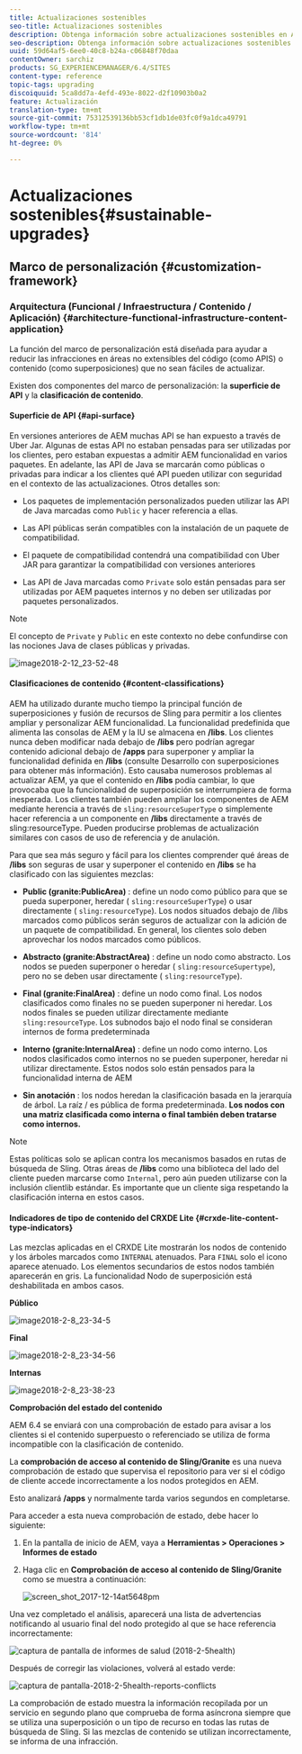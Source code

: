 ```yaml
---
title: Actualizaciones sostenibles
seo-title: Actualizaciones sostenibles
description: Obtenga información sobre actualizaciones sostenibles en AEM 6.4.
seo-description: Obtenga información sobre actualizaciones sostenibles en AEM 6.4.
uuid: 59d64af5-6ee0-40c8-b24a-c06848f70daa
contentOwner: sarchiz
products: SG_EXPERIENCEMANAGER/6.4/SITES
content-type: reference
topic-tags: upgrading
discoiquuid: 5ca8dd7a-4efd-493e-8022-d2f10903b0a2
feature: Actualización
translation-type: tm+mt
source-git-commit: 75312539136bb53cf1db1de03fc0f9a1dca49791
workflow-type: tm+mt
source-wordcount: '814'
ht-degree: 0%

---
```



# Actualizaciones sostenibles{#sustainable-upgrades}

## Marco de personalización {#customization-framework}

### Arquitectura (Funcional / Infraestructura / Contenido / Aplicación) {#architecture-functional-infrastructure-content-application}

La función del marco de personalización está diseñada para ayudar a reducir las infracciones en áreas no extensibles del código (como APIS) o contenido (como superposiciones) que no sean fáciles de actualizar.

Existen dos componentes del marco de personalización: la **superficie de API** y la **clasificación de contenido**.

#### Superficie de API {#api-surface}

En versiones anteriores de AEM muchas API se han expuesto a través de Uber Jar. Algunas de estas API no estaban pensadas para ser utilizadas por los clientes, pero estaban expuestas a admitir AEM funcionalidad en varios paquetes. En adelante, las API de Java se marcarán como públicas o privadas para indicar a los clientes qué API pueden utilizar con seguridad en el contexto de las actualizaciones. Otros detalles son:

* Los paquetes de implementación personalizados pueden utilizar las API de Java marcadas como `Public` y hacer referencia a ellas.

* Las API públicas serán compatibles con la instalación de un paquete de compatibilidad.
* El paquete de compatibilidad contendrá una compatibilidad con Uber JAR para garantizar la compatibilidad con versiones anteriores
* Las API de Java marcadas como `Private` solo están pensadas para ser utilizadas por AEM paquetes internos y no deben ser utilizadas por paquetes personalizados.

>[!NOTE]
>
>El concepto de `Private` y `Public` en este contexto no debe confundirse con las nociones Java de clases públicas y privadas.

![image2018-2-12_23-52-48](assets/image2018-2-12_23-52-48.png)

#### Clasificaciones de contenido {#content-classifications}

AEM ha utilizado durante mucho tiempo la principal función de superposiciones y fusión de recursos de Sling para permitir a los clientes ampliar y personalizar AEM funcionalidad. La funcionalidad predefinida que alimenta las consolas de AEM y la IU se almacena en **/libs**. Los clientes nunca deben modificar nada debajo de **/libs** pero podrían agregar contenido adicional debajo de **/apps** para superponer y ampliar la funcionalidad definida en **/libs** (consulte Desarrollo con superposiciones para obtener más información). Esto causaba numerosos problemas al actualizar AEM, ya que el contenido en **/libs** podía cambiar, lo que provocaba que la funcionalidad de superposición se interrumpiera de forma inesperada. Los clientes también pueden ampliar los componentes de AEM mediante herencia a través de `sling:resourceSuperType` o simplemente hacer referencia a un componente en **/libs** directamente a través de sling:resourceType. Pueden producirse problemas de actualización similares con casos de uso de referencia y de anulación.

Para que sea más seguro y fácil para los clientes comprender qué áreas de **/libs** son seguras de usar y superponer el contenido en **/libs** se ha clasificado con las siguientes mezclas:

* **Public (granite:PublicArea)** : define un nodo como público para que se pueda superponer, heredar (  `sling:resourceSuperType`) o usar directamente (  `sling:resourceType`). Los nodos situados debajo de /libs marcados como públicos serán seguros de actualizar con la adición de un paquete de compatibilidad. En general, los clientes solo deben aprovechar los nodos marcados como públicos.

* **Abstracto (granite:AbstractArea)** : define un nodo como abstracto. Los nodos se pueden superponer o heredar ( `sling:resourceSupertype`), pero no se deben usar directamente ( `sling:resourceType`).

* **Final (granite:FinalArea)** : define un nodo como final. Los nodos clasificados como finales no se pueden superponer ni heredar. Los nodos finales se pueden utilizar directamente mediante `sling:resourceType`. Los subnodos bajo el nodo final se consideran internos de forma predeterminada

* **Interno (granite:InternalArea)** : define un nodo como interno. Los nodos clasificados como internos no se pueden superponer, heredar ni utilizar directamente. Estos nodos solo están pensados para la funcionalidad interna de AEM

* **Sin anotación** : los nodos heredan la clasificación basada en la jerarquía de árbol. La raíz / es pública de forma predeterminada. **Los nodos con una matriz clasificada como interna o final también deben tratarse como internos.**

>[!NOTE]
>
>Estas políticas solo se aplican contra los mecanismos basados en rutas de búsqueda de Sling. Otras áreas de **/libs** como una biblioteca del lado del cliente pueden marcarse como `Internal`, pero aún pueden utilizarse con la inclusión clientlib estándar. Es importante que un cliente siga respetando la clasificación interna en estos casos.

#### Indicadores de tipo de contenido del CRXDE Lite {#crxde-lite-content-type-indicators}

Las mezclas aplicadas en el CRXDE Lite mostrarán los nodos de contenido y los árboles marcados como `INTERNAL` atenuados. Para `FINAL` solo el icono aparece atenuado. Los elementos secundarios de estos nodos también aparecerán en gris. La funcionalidad Nodo de superposición está deshabilitada en ambos casos.

**Público**

![image2018-2-8_23-34-5](assets/image2018-2-8_23-34-5.png)

**Final**

![image2018-2-8_23-34-56](assets/image2018-2-8_23-34-56.png)

**Internas**

![image2018-2-8_23-38-23](assets/image2018-2-8_23-38-23.png)

**Comprobación del estado del contenido**

AEM 6.4 se enviará con una comprobación de estado para avisar a los clientes si el contenido superpuesto o referenciado se utiliza de forma incompatible con la clasificación de contenido.

La **comprobación de acceso al contenido de Sling/Granite** es una nueva comprobación de estado que supervisa el repositorio para ver si el código de cliente accede incorrectamente a los nodos protegidos en AEM.

Esto analizará **/apps** y normalmente tarda varios segundos en completarse.

Para acceder a esta nueva comprobación de estado, debe hacer lo siguiente:

1. En la pantalla de inicio de AEM, vaya a **Herramientas > Operaciones > Informes de estado**
1. Haga clic en **Comprobación de acceso al contenido de Sling/Granite** como se muestra a continuación:

   ![screen_shot_2017-12-14at5648pm](assets/screen_shot_2017-12-14at55648pm.png)

Una vez completado el análisis, aparecerá una lista de advertencias notificando al usuario final del nodo protegido al que se hace referencia incorrectamente:

![captura de pantalla de informes de salud (2018-2-5health)](assets/screenshot-2018-2-5healthreports.png)

Después de corregir las violaciones, volverá al estado verde:

![captura de pantalla-2018-2-5health-reports-conflicts](assets/screenshot-2018-2-5healthreports-violations.png)

La comprobación de estado muestra la información recopilada por un servicio en segundo plano que comprueba de forma asíncrona siempre que se utiliza una superposición o un tipo de recurso en todas las rutas de búsqueda de Sling. Si las mezclas de contenido se utilizan incorrectamente, se informa de una infracción.
